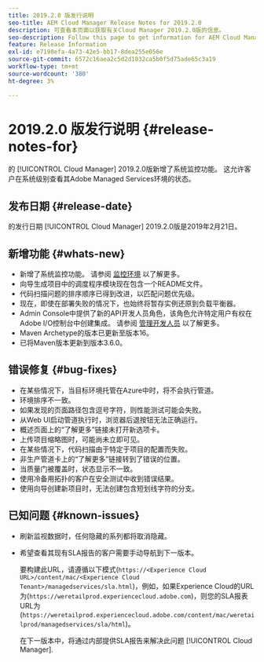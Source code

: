 ```yaml
---
title: 2019.2.0 版发行说明
seo-title: AEM Cloud Manager Release Notes for 2019.2.0
description: 可查看本页面以获取有关Cloud Manager 2019.2.0版的信息。
seo-description: Follow this page to get information for AEM Cloud Manager Release 2019.2.0.
feature: Release Information
exl-id: e7198efa-4a73-42e5-bb17-8dea255e056e
source-git-commit: 6572c16aea2c5d2d1032ca5b0f5d75ade65c3a19
workflow-type: tm+mt
source-wordcount: '380'
ht-degree: 3%

---
```


# 2019.2.0 版发行说明 {#release-notes-for}

的 [!UICONTROL Cloud Manager] 2019.2.0版新增了系统监控功能。 这允许客户在系统级别查看其Adobe Managed Services环境的状态。


## 发布日期 {#release-date}

的发行日期 [!UICONTROL Cloud Manager] 2019.2.0版是2019年2月21日。

## 新增功能 {#whats-new}

* 新增了系统监控功能。 请参阅 [监控环境](/help/using/monitoring-environments.md) 以了解更多。
* 向导生成项目中的调度程序模块现在包含一个README文件。
* 代码扫描问题的排序顺序已得到改进，以匹配问题优先级。
* 现在，即使在部署失败的情况下，也始终将暂存实例还原到负载平衡器。
* Admin Console中提供了新的API开发人员角色，该角色允许特定用户有权在Adobe I/O控制台中创建集成。 请参阅 [管理开发人员](https://www.adobe.com/go/aac_api_prod_learn) 以了解更多。
* Maven Archetype的版本已更新至版本16。
* 已将Maven版本更新到版本3.6.0。

## 错误修复 {#bug-fixes}

* 在某些情况下，当目标环境托管在Azure中时，将不会执行管道。
* 环境排序不一致。
* 如果发现的页面路径包含逗号字符，则性能测试可能会失败。
* 从Web UI启动管道执行时，浏览器后退按钮无法正确运行。
* 概述页面上的“了解更多”链接未打开新选项卡。
* 上传项目缩略图时，可能尚未立即可见。
* 在某些情况下，代码扫描由于特定于项目的配置而失败。
* 非生产管道卡上的“了解更多”链接转到了错误的位置。
* 当质量门被覆盖时，状态显示不一致。
* 使用冷备用拓扑的客户在安全测试中收到错误结果。
* 使用向导创建新项目时，无法创建包含短划线字符的分支。

## 已知问题 {#known-issues}

* 刷新监视数据时，任何隐藏的系列都将取消隐藏。
* 希望查看其现有SLA报告的客户需要手动导航到下一版本。

   要构建此URL，请遵循以下模式(`https://<Experience Cloud URL>/content/mac/<Experience Cloud Tenant>/managedservices/sla.html`)，例如，如果Experience Cloud的URL为(`https://weretailprod.experiencecloud.adobe.com`)，则您的SLA报表URL为(`https://weretailprod.experiencecloud.adobe.com/content/mac/weretailprod/managedservices/sla/html`)。

   在下一版本中，将通过内部提供SLA报告来解决此问题 [!UICONTROL Cloud Manager].
